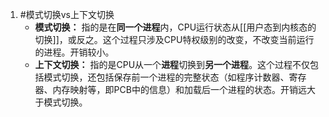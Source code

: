1. #模式切换vs上下文切换 
	*   **模式切换：** 指的是在**同一个进程**内，CPU运行状态从[[用户态到内核态的切换]]，或反之。这个过程只涉及CPU特权级别的改变，不改变当前运行的进程。开销较小。
    *   **上下文切换：** 指的是CPU从一个**进程**切换到**另一个进程**。这个过程不仅包括模式切换，还包括保存前一个进程的完整状态（如程序计数器、寄存器、内存映射等，即PCB中的信息）和加载后一个进程的状态。开销远大于模式切换。